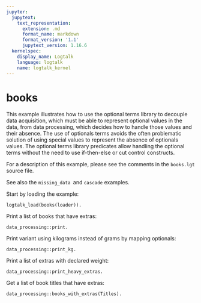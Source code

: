 ```yaml
---
jupyter:
  jupytext:
    text_representation:
      extension: .md
      format_name: markdown
      format_version: '1.1'
      jupytext_version: 1.16.6
  kernelspec:
    display_name: Logtalk
    language: logtalk
    name: logtalk_kernel
---
```


<!--
________________________________________________________________________

This file is part of Logtalk <https://logtalk.org/>  
SPDX-FileCopyrightText: 1998-2025 Paulo Moura <pmoura@logtalk.org>  
SPDX-License-Identifier: Apache-2.0

Licensed under the Apache License, Version 2.0 (the "License");
you may not use this file except in compliance with the License.
You may obtain a copy of the License at

    http://www.apache.org/licenses/LICENSE-2.0

Unless required by applicable law or agreed to in writing, software
distributed under the License is distributed on an "AS IS" BASIS,
WITHOUT WARRANTIES OR CONDITIONS OF ANY KIND, either express or implied.
See the License for the specific language governing permissions and
limitations under the License.
________________________________________________________________________
-->

# books

This example illustrates how to use the optional terms library to decouple
data acquisition, which must be able to represent optional values in the
data, from data processing, which decides how to handle those values and
their absence. The use of optionals terms avoids the often problematic
solution of using special values to represent the absence of optionals
values. The optional terms library predicates allow handling the optional
terms without the need to use if-then-else or cut control constructs.

For a description of this example, please see the comments in the 
`books.lgt` source file.

See also the `missing_data `and `cascade` examples.

Start by loading the example:

```logtalk
logtalk_load(books(loader)).
```

Print a list of books that have extras:

```logtalk
data_processing::print.
```

<!--
The Philosopher's Stone
  with free quidditch_set at 278 gr
The Chamber of Secrets
  with free map
The Prisoner of Azkaban
The Goblet of Fire
The Order of the Phoenix
The Half-Blood Prince
  with free audio_cd
The Deathly Hallows
  with free horcrux_set at 123 gr
true.
-->

Print variant using kilograms instead of grams by mapping optionals:

```logtalk
data_processing::print_kg.
```

<!--
The Philosopher's Stone
  with free quidditch_set at 0.278 kg
The Chamber of Secrets
  with free map
The Prisoner of Azkaban
The Goblet of Fire
The Order of the Phoenix
The Half-Blood Prince
  with free audio_cd
The Deathly Hallows
  with free horcrux_set at 0.123 kg
true.
-->

Print a list of extras with declared weight:

```logtalk
data_processing::print_heavy_extras.
```

<!--
quidditch_set at 278 gr
horcrux_set at 123 gr

true.
-->

Get a list of book titles that have extras:

```logtalk
data_processing::books_with_extras(Titles).
```

<!--
Titles = ['The Philosopher\'s Stone', 'The Chamber of Secrets', 'The Half-Blood Prince', 'The Deathly Hallows'].
-->
